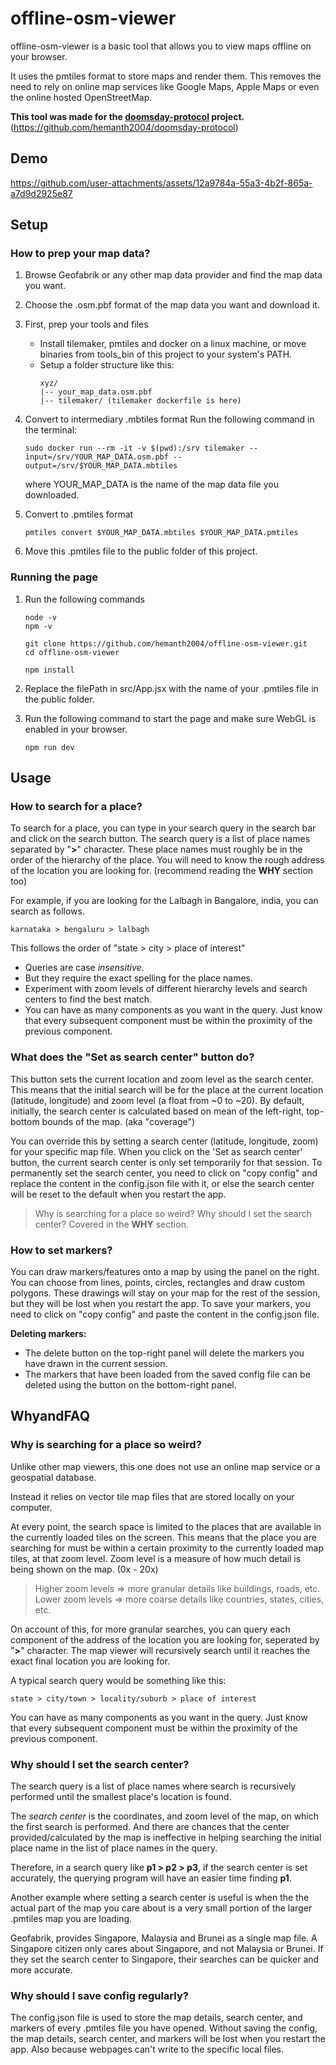 
# offline-osm-viewer

offline-osm-viewer is a basic tool that allows you to view maps offline on your browser.

It uses the pmtiles format to store maps and render them. This removes the need to rely on online map services like Google Maps, Apple Maps or even the online hosted OpenStreetMap.

**This tool was made for the [doomsday-protocol](https://github.com/hemanth2004/doomsday-protocol) project.**
(https://github.com/hemanth2004/doomsday-protocol)

## Demo

https://github.com/user-attachments/assets/12a9784a-55a3-4b2f-865a-a7d9d2925e87


## Setup
	
### How to prep your map data?

1. Browse Geofabrik or any other map data provider and find the map data you want.
2. Choose the .osm.pbf format of the map data you want and download it.
3. First, prep your tools and files
	- Install tilemaker, pmtiles and docker on a linux machine, or move binaries from tools_bin of this project to your system's PATH.
	- Setup a folder structure like this:
		```
		xyz/
		|-- your_map_data.osm.pbf
		|-- tilemaker/ (tilemaker dockerfile is here)
		```
	
4. Convert to intermediary .mbtiles format
Run the following command in the terminal:
	```
	sudo docker run --rm -it -v $(pwd):/srv tilemaker --input=/srv/YOUR_MAP_DATA.osm.pbf --output=/srv/$YOUR_MAP_DATA.mbtiles
	```
	where YOUR_MAP_DATA is the name of the map data file you downloaded.
	
5. Convert to .pmtiles format
	```
	pmtiles convert $YOUR_MAP_DATA.mbtiles $YOUR_MAP_DATA.pmtiles
	```
	
6. Move this .pmtiles file to the public folder of this project.


### Running the page

1. Run the following commands
	```
	node -v
	npm -v
	  
	git clone https://github.com/hemanth2004/offline-osm-viewer.git
	cd offline-osm-viewer
	  
	npm install
	```
  
2. Replace the filePath in src/App.jsx with the name of your .pmtiles file in the public folder.
  
3. Run the following command to start the page and make sure WebGL is enabled in your browser.
	```
	npm run dev
	```



## Usage
	
### How to search for a place?
	
To search for a place, you can type in your search query in the search bar and click on the search button.
The search query is a list of place names separated by "**>**" character.
These place names must roughly be in the order of the hierarchy of the place. You will need to know the rough address of the location you are looking for. (recommend reading the **WHY** section too)

For example, if you are looking for the Lalbagh in Bangalore, india, you can search as follows.
```
karnataka > bengaluru > lalbagh
```
This follows the order of "state > city > place of interest"
- Queries are case *insensitive*.
- But they require the exact spelling for the place names.
- Experiment with zoom levels of different hierarchy levels and search centers to find the best match.
- You can have as many components as you want in the query. Just know that every subsequent component must be within the proximity of the previous component.
### What does the "Set as search center" button do?
This button sets the current location and zoom level as the search center. This means that the initial search will be for the place at the current location (latitude, longitude) and zoom level (a float from ~0 to ~20). 
By default, initially, the search center is calculated based on mean of the left-right, top-bottom bounds of the map. (aka "coverage")

You can override this by setting a search center (latitude, longitude, zoom) for your specific map file. When you click on the 'Set as search center' button, the current search center is only set temporarily for that session. To permanently set the search center, you need to click on "copy config" and replace the content in the config.json file with it, or else the search center will be reset to the default when you restart the app.
> Why is searching for a place so weird? Why should I set the search center?
> Covered in the **WHY** section.
> 
### How to set markers?
You can draw markers/features onto a map by using the panel on the right. You can choose from lines, points, circles, rectangles and draw custom polygons.
These drawings will stay on your map for the rest of the session, but they will be lost when you restart the app.
To save your markers, you need to click on "copy config" and paste the content in the config.json file.

**Deleting markers:**
- The delete button on the top-right panel will delete the markers you have drawn in the current session.
- The markers that have been loaded from the saved config file can be deleted using the button on the bottom-right panel.


## WhyandFAQ
	
### Why is searching for a place so weird?

Unlike other map viewers, this one does not use an online map service or a geospatial database.

Instead it relies on vector tile map files that are stored locally on your computer.

At every point, the search space is limited to the places that are available in the currently loaded tiles on the screen. This means that the place you are searching for must be within a certain proximity to the currently loaded map tiles, at that zoom level. Zoom level is a measure of how much detail is being shown on the map. (0x - 20x)

> Higher zoom levels => more granular details like buildings, roads, etc.
> Lower zoom levels => more coarse details like countries, states, cities, etc.

On account of this, for more granular searches, you can query each component of the address of the location you are looking for, seperated by "**>**" character. The map viewer will recursively search until it reaches the exact final location you are looking for.

A typical search query would be something like this:
```
state > city/town > locality/suburb > place of interest
```  

You can have as many components as you want in the query. Just know that every subsequent component must be within the proximity of the previous component.

### Why should I set the search center?

The search query is a list of place names where search is recursively performed until the smallest place's location is found.

The *search center* is the coordinates, and zoom level of the map, on which the first search is performed. And there are chances that the center provided/calculated by the map is ineffective in helping searching the initial place name in the list of place names in the query.

Therefore, in a search query like **p1 > p2 > p3**, if the search center is set accurately, the querying program will have an easier time finding **p1**.

Another example where setting a search center is useful is when the the actual part of the map you care about is a very small portion of the larger .pmtiles map you are loading.

Geofabrik, provides Singapore, Malaysia and Brunei as a single map file. A Singapore citizen only cares about Singapore, and not Malaysia or Brunei. If they set the search center to Singapore, their searches can be quicker and more accurate.

### Why should I save config regularly?
The config.json file is used to store the map details, search center, and markers of every .pmtiles file you have opened.
Without saving the config, the map details, search center, and markers will be lost when you restart the app. Also because webpages can't write to the specific local files.

